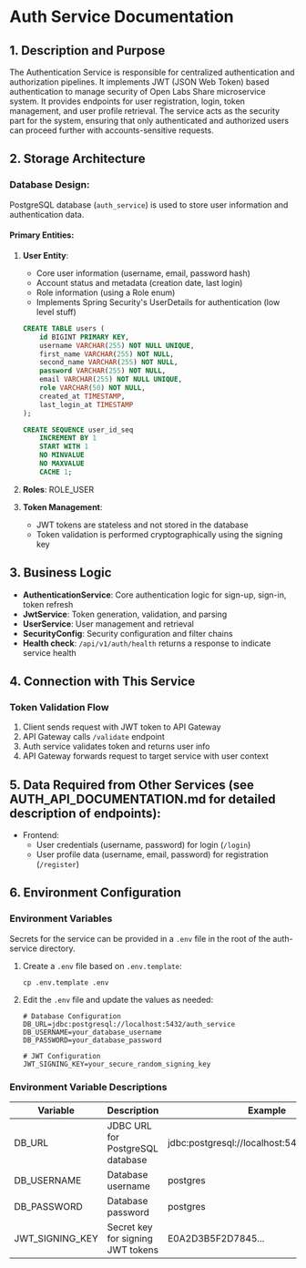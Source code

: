 # Auth Service Documentation

## 1. Description and Purpose

The Authentication Service is responsible for centralized authentication and authorization pipelines. It implements
JWT (JSON Web Token) based authentication to manage security of Open Labs Share microservice system.
It provides endpoints for user registration, login, token management, and user profile retrieval.
The service acts as the security part for the system, ensuring that only authenticated and authorized
users can proceed further with accounts-sensitive requests.

## 2. Storage Architecture

### Database Design:

PostgreSQL database (`auth_service`) is used to store user information and authentication data.

#### Primary Entities:

1. **User Entity**:
    - Core user information (username, email, password hash)
    - Account status and metadata (creation date, last login)
    - Role information (using a Role enum)
    - Implements Spring Security's UserDetails for authentication (low level stuff)

    ```sql
    CREATE TABLE users (
        id BIGINT PRIMARY KEY,
        username VARCHAR(255) NOT NULL UNIQUE,
        first_name VARCHAR(255) NOT NULL,
        second_name VARCHAR(255) NOT NULL,
        password VARCHAR(255) NOT NULL,
        email VARCHAR(255) NOT NULL UNIQUE,
        role VARCHAR(50) NOT NULL,
        created_at TIMESTAMP,
        last_login_at TIMESTAMP
    );

    CREATE SEQUENCE user_id_seq
        INCREMENT BY 1
        START WITH 1
        NO MINVALUE
        NO MAXVALUE
        CACHE 1;
    ```

2. **Roles**: ROLE_USER

3. **Token Management**:
    - JWT tokens are stateless and not stored in the database
    - Token validation is performed cryptographically using the signing key

## 3. Business Logic

- **AuthenticationService**: Core authentication logic for sign-up, sign-in, token refresh
- **JwtService**: Token generation, validation, and parsing
- **UserService**: User management and retrieval
- **SecurityConfig**: Security configuration and filter chains
- **Health check**: `/api/v1/auth/health` returns a response to indicate service health

## 4. Connection with This Service

### Token Validation Flow

1. Client sends request with JWT token to API Gateway
2. API Gateway calls `/validate` endpoint
3. Auth service validates token and returns user info
4. API Gateway forwards request to target service with user context

## 5. Data Required from Other Services (see AUTH_API_DOCUMENTATION.md for detailed description of endpoints):

- Frontend:
    - User credentials (username, password) for login (`/login`)
    - User profile data (username, email, password) for registration (`/register`)

## 6. Environment Configuration

### Environment Variables

Secrets for the service can be provided in a `.env` file in the root of the auth-service directory.

1. Create a `.env` file based on `.env.template`:
   ```
   cp .env.template .env
   ```

2. Edit the `.env` file and update the values as needed:
   ```
   # Database Configuration
   DB_URL=jdbc:postgresql://localhost:5432/auth_service
   DB_USERNAME=your_database_username
   DB_PASSWORD=your_database_password
   
   # JWT Configuration
   JWT_SIGNING_KEY=your_secure_random_signing_key
   ```

### Environment Variable Descriptions

| Variable        | Description                       | Example                                       |
|-----------------|-----------------------------------|-----------------------------------------------|
| DB_URL          | JDBC URL for PostgreSQL database  | jdbc:postgresql://localhost:5432/auth_service |
| DB_USERNAME     | Database username                 | postgres                                      |
| DB_PASSWORD     | Database password                 | postgres                                      |
| JWT_SIGNING_KEY | Secret key for signing JWT tokens | E0A2D3B5F2D7845...                            |
